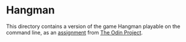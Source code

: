 # Hangman

This directory contains a version of the game Hangman playable on the command line, as an [assignment](https://www.theodinproject.com/courses/ruby-programming/lessons/file-i-o-and-serialization?ref=lnav) from [The Odin Project](https://www.theodinproject.com).
